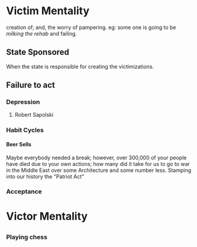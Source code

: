 # Victim Mentality

creation of; and, the worry of pampering.
eg: some one is going to be *milking the rehab* and failing.

## State Sponsored

When the state is responsible for creating the victimizations.

## Failure to act

### Depression

1. Robert Sapolski

### Habit Cycles

#### Beer Sells

Maybe everybody needed a break; however, over 300,000 of your people have died due to your own actions; how many did it take for us to go to war in the Middle East over some Architecture and some number less. Stamping into our history the "Patriot Act"<!-- which bars interaction with the primary sources for function? cite + ref FinCEN etc. KYC Protocols -->

### Acceptance

# Victor Mentality

##

### Playing chess
